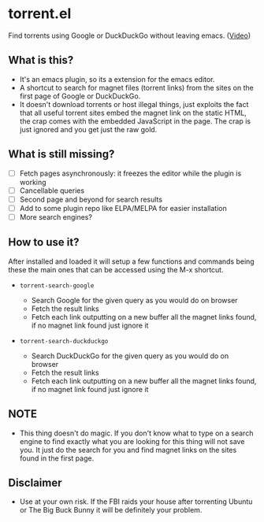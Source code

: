 # torrent.el
Find torrents using Google or DuckDuckGo without leaving emacs. ([Video](https://github.com/lucasew/torrent.el/releases/download/0.1/screencast.mp4))

## What is this?
- It's an emacs plugin, so its a extension for the emacs editor.
- A shortcut to search for magnet files (torrent links) from 
the sites on the first page of Google or DuckDuckGo.
- It doesn't download torrents or host illegal things, just
exploits the fact that all useful torrent sites embed the magnet 
link on the static HTML, the crap comes with the embedded JavaScript
in the page. The crap is just ignored and you get just the raw gold.

## What is still missing?
- [ ] Fetch pages asynchronously: it freezes the editor while the
plugin is working
- [ ] Cancellable queries
- [ ] Second page and beyond for search results
- [ ] Add to some plugin repo like ELPA/MELPA for easier installation
- [ ] More search engines?

## How to use it?

After installed and loaded it will setup a few functions and commands
being these the main ones that can be accessed using the M-x shortcut.

- `torrent-search-google`
  - Search Google for the given query as you would do on browser
  - Fetch the result links
  - Fetch each link outputting on a new buffer all the magnet links 
  found, if no magnet link found just ignore it
  
- `torrent-search-duckduckgo`
  - Search DuckDuckGo for the given query as you would do on browser
  - Fetch the result links
  - Fetch each link outputting on a new buffer all the magnet links 
  found, if no magnet link found just ignore it
  
## NOTE
- This thing doesn't do magic. If you don't know what to type on a 
search engine to find exactly what you are looking for this thing 
will not save you. It just do the search for you and find magnet
links on the sites found in the first page.

## Disclaimer
- Use at your own risk. If the FBI raids your house after 
torrenting Ubuntu or The Big Buck Bunny it will be definitely 
your problem.
